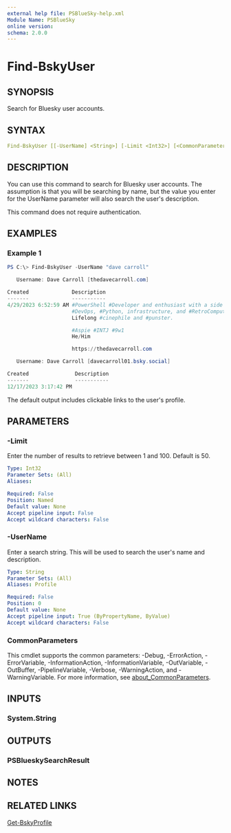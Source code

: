 ```yaml
---
external help file: PSBlueSky-help.xml
Module Name: PSBlueSky
online version:
schema: 2.0.0
---
```


# Find-BskyUser

## SYNOPSIS

Search for Bluesky user accounts.

## SYNTAX

```yaml
Find-BskyUser [[-UserName] <String>] [-Limit <Int32>] [<CommonParameters>]
```

## DESCRIPTION

You can use this command to search for Bluesky user accounts. The assumption is that you will be searching by name, but the value you enter for the UserName parameter will also search the user's description.

This command does not require authentication.

## EXAMPLES

### Example 1

```powershell
PS C:\> Find-BskyUser -UserName "dave carroll"

   Username: Dave Carroll [thedavecarroll.com]

Created              Description
-------              -----------
4/29/2023 6:52:59 AM #PowerShell #Developer and enthusiast with a side of
                     #DevOps, #Python, infrastructure, and #RetroComputing.
                     Lifelong #cinephile and #punster.

                     #Aspie #INTJ #9w1
                     He/Him

                     https://thedavecarroll.com

   Username: Dave Carroll [davecarroll01.bsky.social]

Created               Description
-------               -----------
12/17/2023 3:17:42 PM
```

The default output includes clickable links to the user's profile.

## PARAMETERS

### -Limit

Enter the number of results to retrieve between 1 and 100.
Default is 50.

```yaml
Type: Int32
Parameter Sets: (All)
Aliases:

Required: False
Position: Named
Default value: None
Accept pipeline input: False
Accept wildcard characters: False
```

### -UserName

Enter a search string. This will be used to search the user's name and description.

```yaml
Type: String
Parameter Sets: (All)
Aliases: Profile

Required: False
Position: 0
Default value: None
Accept pipeline input: True (ByPropertyName, ByValue)
Accept wildcard characters: False
```

### CommonParameters
This cmdlet supports the common parameters: -Debug, -ErrorAction, -ErrorVariable, -InformationAction, -InformationVariable, -OutVariable, -OutBuffer, -PipelineVariable, -Verbose, -WarningAction, and -WarningVariable. For more information, see [about_CommonParameters](http://go.microsoft.com/fwlink/?LinkID=113216).

## INPUTS

### System.String

## OUTPUTS

### PSBlueskySearchResult

## NOTES

## RELATED LINKS

[Get-BskyProfile](Get-BskyProfile.md)